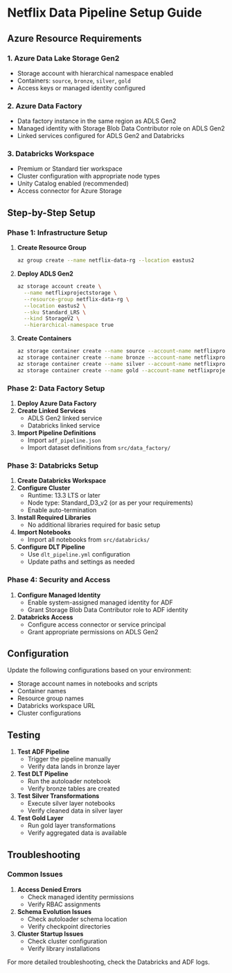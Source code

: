 # Netflix Data Pipeline Setup Guide

## Azure Resource Requirements

### 1. Azure Data Lake Storage Gen2
- Storage account with hierarchical namespace enabled
- Containers: `source`, `bronze`, `silver`, `gold`
- Access keys or managed identity configured

### 2. Azure Data Factory
- Data factory instance in the same region as ADLS Gen2
- Managed identity with Storage Blob Data Contributor role on ADLS Gen2
- Linked services configured for ADLS Gen2 and Databricks

### 3. Databricks Workspace
- Premium or Standard tier workspace
- Cluster configuration with appropriate node types
- Unity Catalog enabled (recommended)
- Access connector for Azure Storage

## Step-by-Step Setup

### Phase 1: Infrastructure Setup

1. **Create Resource Group**
   ```bash
   az group create --name netflix-data-rg --location eastus2
   ```

2. **Deploy ADLS Gen2**
   ```bash
   az storage account create \
     --name netflixprojectstorage \
     --resource-group netflix-data-rg \
     --location eastus2 \
     --sku Standard_LRS \
     --kind StorageV2 \
     --hierarchical-namespace true
   ```

3. **Create Containers**
   ```bash
   az storage container create --name source --account-name netflixprojectstorage
   az storage container create --name bronze --account-name netflixprojectstorage
   az storage container create --name silver --account-name netflixprojectstorage
   az storage container create --name gold --account-name netflixprojectstorage
   ```

### Phase 2: Data Factory Setup

1. **Deploy Azure Data Factory**
2. **Create Linked Services**
   - ADLS Gen2 linked service
   - Databricks linked service
3. **Import Pipeline Definitions**
   - Import `adf_pipeline.json`
   - Import dataset definitions from `src/data_factory/`

### Phase 3: Databricks Setup

1. **Create Databricks Workspace**
2. **Configure Cluster**
   - Runtime: 13.3 LTS or later
   - Node type: Standard_D3_v2 (or as per your requirements)
   - Enable auto-termination
3. **Install Required Libraries**
   - No additional libraries required for basic setup
4. **Import Notebooks**
   - Import all notebooks from `src/databricks/`
5. **Configure DLT Pipeline**
   - Use `dlt_pipeline.yml` configuration
   - Update paths and settings as needed

### Phase 4: Security and Access

1. **Configure Managed Identity**
   - Enable system-assigned managed identity for ADF
   - Grant Storage Blob Data Contributor role to ADF identity
2. **Databricks Access**
   - Configure access connector or service principal
   - Grant appropriate permissions on ADLS Gen2

## Configuration

Update the following configurations based on your environment:

- Storage account names in notebooks and scripts
- Container names
- Resource group names
- Databricks workspace URL
- Cluster configurations

## Testing

1. **Test ADF Pipeline**
   - Trigger the pipeline manually
   - Verify data lands in bronze layer
2. **Test DLT Pipeline**
   - Run the autoloader notebook
   - Verify bronze tables are created
3. **Test Silver Transformations**
   - Execute silver layer notebooks
   - Verify cleaned data in silver layer
4. **Test Gold Layer**
   - Run gold layer transformations
   - Verify aggregated data is available

## Troubleshooting

### Common Issues

1. **Access Denied Errors**
   - Check managed identity permissions
   - Verify RBAC assignments
2. **Schema Evolution Issues**
   - Check autoloader schema location
   - Verify checkpoint directories
3. **Cluster Startup Issues**
   - Check cluster configuration
   - Verify library installations

For more detailed troubleshooting, check the Databricks and ADF logs.
